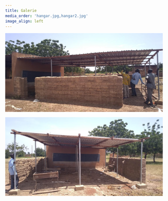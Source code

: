 ```yaml
---
title: Galerie
media_order: 'hangar.jpg,hangar2.jpg'
image_align: left
---
```


![](hangar.jpg)

![](hangar2.jpg)